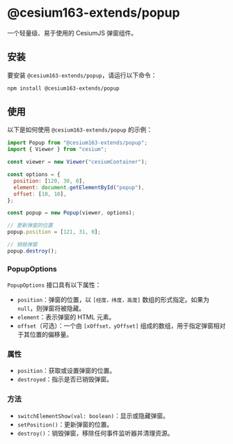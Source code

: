 # @cesium163-extends/popup

一个轻量级、易于使用的 CesiumJS 弹窗组件。

## 安装

要安装 `@cesium163-extends/popup`，请运行以下命令：

```bash
npm install @cesium163-extends/popup
```

## 使用

以下是如何使用 `@cesium163-extends/popup` 的示例：

```javascript
import Popup from "@cesium163-extends/popup";
import { Viewer } from "cesium";

const viewer = new Viewer("cesiumContainer");

const options = {
  position: [120, 30, 0],
  element: document.getElementById("popup"),
  offset: [10, 10],
};

const popup = new Popup(viewer, options);

// 更新弹窗的位置
popup.position = [121, 31, 0];

// 销毁弹窗
popup.destroy();
```

### PopupOptions

`PopupOptions` 接口具有以下属性：

- `position`：弹窗的位置，以 `[经度，纬度，高度]` 数组的形式指定。如果为 `null`，则弹窗将被隐藏。
- `element`：表示弹窗的 HTML 元素。
- `offset`（可选）：一个由 `[xOffset，yOffset]` 组成的数组，用于指定弹窗相对于其位置的偏移量。

### 属性

- `position`：获取或设置弹窗的位置。
- `destroyed`：指示是否已销毁弹窗。

### 方法

- `switchElementShow(val: boolean)`：显示或隐藏弹窗。
- `setPosition()`：更新弹窗的位置。
- `destroy()`：销毁弹窗，移除任何事件监听器并清理资源。
